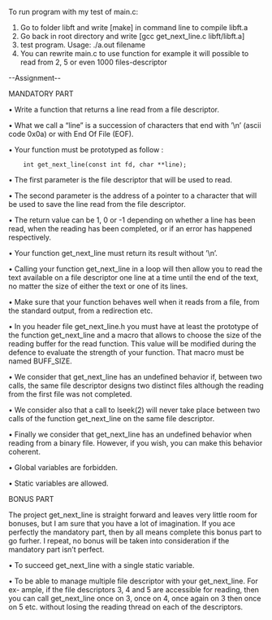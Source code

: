 
To run program with my test of  main.c:
1. Go to folder libft and write [make] in command line to compile libft.a
2. Go back in root directory and write [gcc get_next_line.c libft/libft.a]
3. test program. Usage: ./a.out filename
4. You can rewrite main.c to use function for example it will possible to read from 2, 5 or even 1000 files-descriptor

--Assignment--

MANDATORY PART

• Write a function that returns a line read from a file descriptor.

• What we call a “line” is a succession of characters that end with ’\n’ (ascii code 0x0a) or with End Of File (EOF).

• Your function must be prototyped as follow : 

		int get_next_line(const int fd, char **line);

• The first parameter is the file descriptor that will be used to read.

• The second parameter is the address of a pointer to a character that will be used
to save the line read from the file descriptor.

• The return value can be 1, 0 or -1 depending on whether a line has been read, when the reading has been completed, or if an error has happened respectively.

• Your function get_next_line must return its result without ’\n’.

• Calling your function get_next_line in a loop will then allow you to read the text available on a file descriptor one line at a time until the end of the text, no matter the size of either the text or one of its lines.

• Make sure that your function behaves well when it reads from a file, from the standard output, from a redirection etc.

• In you header file get_next_line.h you must have at least the prototype of the function get_next_line and a macro that allows to choose the size of the reading
 buffer for the read function. This value will be modified during the defence to evaluate the strength of your function. That macro must be named BUFF_SIZE.

• We consider that get_next_line has an undefined behavior if, between two calls, the same file descriptor designs two distinct files although the reading from the first file was not completed.

• We consider also that a call to lseek(2) will never take place between two calls of the function get_next_line on the same file descriptor.

• Finally we consider that get_next_line has an undefined behavior when reading from a binary file. However, if you wish, you can make this behavior coherent.

• Global variables are forbidden.

• Static variables are allowed.


BONUS PART


The project get_next_line is straight forward and leaves very little room for bonuses, but I am sure that you have a lot of imagination. If you ace perfectly the mandatory part, then by all means complete this bonus part to go furher. I repeat, no bonus will be taken into consideration if the mandatory part isn’t perfect.

• To succeed get_next_line with a single static variable.

• To be able to manage multiple file descriptor with your get_next_line. For ex- ample, if the file descriptors 3, 4 and 5 are accessible for reading, then you can call get_next_line once on 3, once on 4, once again on 3 then once on 5 etc. without losing the reading thread on each of the descriptors.
